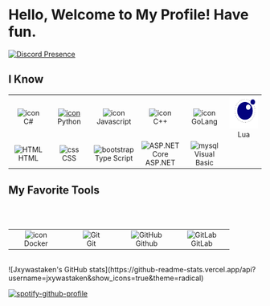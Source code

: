 # Hello, Welcome to My Profile! Have fun.


[![Discord Presence](https://lanyard.cnrad.dev/api/1018386909195669574)](https://discord.com/users/1018386909195669574)

## I Know

<table>
  <tr>
    <td align="center" width="96">
        <img src="https://techstack-generator.vercel.app/csharp-icon.svg" alt="icon" width="65" height="65" />
      <br>C#
    </td>
    <td align="center" width="96">
      <a href="#macropower-tech">
        <img src="https://techstack-generator.vercel.app/python-icon.svg" alt="icon" width="65" height="65" />
      </a>
      <br>Python
    </td>
    <td align="center" width="96">
        <img src="https://techstack-generator.vercel.app/js-icon.svg" alt="icon" width="65" height="65" />
      <br>Javascript
    </td>
    <td align="center" width="96">
        <img src="https://techstack-generator.vercel.app/cpp-icon.svg" alt="icon" width="65" height="65" />
      <br>C++
    </td>
    <td align="center" width="96">
        <img src="https://miro.medium.com/max/384/0*A6EB_Ykks5bPp_rM.gif" alt="icon" width="65" height="65" />
      <br>GoLang
    </td>
        <td align="center" width="96">
        <img src="https://raw.githubusercontent.com/jxywastaken/jxywastaken/main/luaa.gif" alt="icon" width="65" height="65" />
      <br>Lua
    </td>
  </tr>
  <tr>
    <td align="center"  width="96">
        <img src="https://skillicons.dev/icons?i=html" width="48" height="48" alt="HTML" />
      <br>HTML
    </td>
    <td align="center" width="96">
        <img src="https://skillicons.dev/icons?i=css" width="48" height="48" alt="css" />
      <br>CSS
    </td>
    <td align="center"  width="96">
        <img src="https://techstack-generator.vercel.app/ts-icon.svg" width="48" height="48" alt="bootstrap" />
      <br>Type Script
    </td>
          <td align="center" width="96">
        <img src="https://skillicons.dev/icons?i=dotnet" width="48" height="48" alt="ASP.NET Core" />
      <br>ASP.NET
    </td>
<td align="center" width="96">
        <img src="https://upload.wikimedia.org/wikipedia/commons/thumb/4/40/VB.NET_Logo.svg/1200px-VB.NET_Logo.svg.png" width="48" height="48" alt="mysql" />
      <br>Visual Basic
    </td>



  </tr>
</table>

## My Favorite Tools
<br>
<br>
<table>
  <tr>
    <td align="center" width="96">
        <img src="https://techstack-generator.vercel.app/docker-icon.svg" alt="icon" width="65" height="65" />
      <br>Docker
       </td>
       <td align="center" width="96"> 
        <img src="https://user-images.githubusercontent.com/25181517/192108372-f71d70ac-7ae6-4c0d-8395-51d8870c2ef0.png" width="48" height="48" alt="Git" />
      <br>Git
    </td>
    <td align="center" width="96">
        <img src="https://user-images.githubusercontent.com/25181517/192108374-8da61ba1-99ec-41d7-80b8-fb2f7c0a4948.png" width="48" height="48" alt="GitHub" />
      <br>Github
    </td>
    <td align="center"  width="96">
        <img src="https://user-images.githubusercontent.com/25181517/192108376-c675d39b-90f6-4073-bde6-5a9291644657.png" width="48" height="48" alt="GitLab" />
      <br>GitLab
    </td>
    </tr>
</table>

<br>
![Jxywastaken's GitHub stats](https://github-readme-stats.vercel.app/api?username=jxywastaken&show_icons=true&theme=radical)

[![spotify-github-profile](https://spotify-github-profile.vercel.app/api/view?uid=jk1kux73ik0qqfz3kaznhi10i&cover_image=true&theme=default&show_offline=false&background_color=121212)]()

<!-- Inspired By https://github.com/rzashakeri/beautify-github-profile  -->
